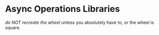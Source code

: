 # Async Operations Libraries

_do NOT recreate the wheel_ unless you absolutely have to, or the wheel is square.
